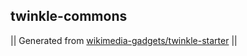 ## twinkle-commons



|| Generated from [wikimedia-gadgets/twinkle-starter](https://github.com/wikimedia-gadgets/twinkle-starter) ||